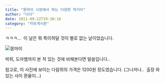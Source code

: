 ```yaml
---
title: "몽마이 시장에서 파는 다양한 먹거리"
author: "다다"
date: 2011-09-22T19:38:10
category: "자유게시판"
---
```


ㅋㅋㅋ...  이 날은 뭐 특이하달 것이 별로 없는 날이었습니다.

![몽마이](/files/attach/images/1182/634/011/9108b4cafd6f5d3488cfd3a646bcac97.jpg)

박쥐, 도마뱀까지 본 적 있는 것에 비해본다면 말씀입니다..

참고로, 이 사진에 보이는 다람쥐의 가격은 1200원 정도였습니다. (그나저나..  출장 와있는 사이 환율이...)
